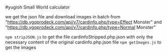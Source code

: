 #yugioh Small World calculator

we get the json file and download images in batch from
"https://db.ygoprodeck.com/api/v7/cardinfo.php/type=Effect Monster"
and
"https://db.ygoprodeck.com/api/v7/cardinfo.php/type=Normal Monster"

```npm stripJSON.js``` to get the file cardinfoStripped.php.json with only the necessary content of the original cardinfo.php.json file
```npm getImages.js``` to get the images